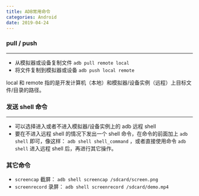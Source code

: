 ```yaml
---
title: ADB常用命令
categories: Android
date: 2019-04-24
---
```


### pull / push
---

* 从模拟器或设备复制文件
`adb pull remote local`
* 将文件复制到模拟器或设备
`adb push local remote`

local 和 remote 指的是开发计算机（本地）和模拟器/设备实例（远程）上目标文件/目录的路径。

### 发送 shell 命令
---

* 可以选择进入或者不进入模拟器/设备实例上的 adb 远程 shell
* 要在不进入远程 shell 的情况下发出一个 shell 命令，在命令的前面加上 `adb shell` 即可，像这样： `adb shell shell_command` ，或者直接使用命令 `adb shell` 进入远程 shell 后，再进行其它操作。

### 其它命令
* `screencap` 截屏： `adb shell screencap /sdcard/screen.png`
* `screenrecord` 录屏： `adb shell screenrecord /sdcard/demo.mp4`